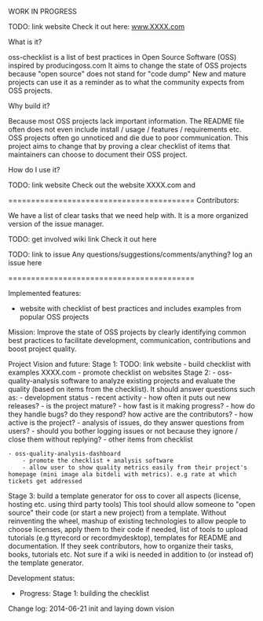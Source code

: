 WORK IN PROGRESS




TODO: link website 
Check it out here: www.XXXX.com


What is it?

oss-checklist is a list of best practices in Open Source Software (OSS) inspired by producingoss.com 
It aims to change the state of OSS projects because "open source" does not stand for "code dump"
New and mature projects can use it as a reminder as to what the community expects from OSS projects.


Why build it?

Because most OSS projects lack important information. The README file often does not even include install / usage / features / requirements etc. 
OSS projects often go unnoticed and die due to poor communication. 
This project aims to change that by proving a clear checklist of items that maintainers can choose to document their OSS project.


How do I use it?

TODO: link website 
Check out the website XXXX.com and 



=========================================
Contributors:

We have a list of clear tasks that we need help with.
It is a more organized version of the issue manager. 

TODO: get involved wiki link
Check it out here


TODO: link to issue
Any questions/suggestions/comments/anything? log an issue here 



=========================================

Implemented features:
- website with checklist of best practices and includes examples from popular OSS projects


Mission: Improve the state of OSS projects by clearly identifying common best practices to facilitate development, communication, contributions and boost project quality.


Project Vision and future:
Stage 1:
    TODO: link website 
    - build checklist with examples XXXX.com
    - promote checklist on websites
Stage 2:
    - oss-quality-analysis
        software to analyze existing projects and evaluate the quality (based on items from the checklist). It should answer questions such as:
            - development status
                - recent activity
                    - how often it puts out new releases?
                    - is the project mature?
                    - how fast is it making progress?
                    - how do they handle bugs? do they respond? how active are the contributors? 
                    - how active is the project?
                    - analysis of issues, do they answer questions from users?
                        - should you bother logging issues or not because they ignore / close them without replying?
                - other items from checklist
            
    - oss-quality-analysis-dashboard 
        - promote the checklist + analysis software
        - allow user to show quality metrics easily from their project's homepage (mini image ala bitdeli with metrics). e.g rate at which tickets get addressed
Stage 3:
    build a template generator for oss to cover all aspects (license, hosting etc. using third party tools)
    This tool should allow someone to "open source" their code (or start a new project) from a template. Without reinventing the wheel, mashup of existing technologies to allow people to choose licenses, apply them to their code if needed, list of tools to upload tutorials (e.g ttyrecord or recordmydesktop), templates for README and documentation. If they seek contributors, how to organize their tasks, books, tutorials etc. 
    Not sure if a wiki is needed in addition to (or instead of) the template generator. 
    

Development status:

- Progress:
    Stage 1:
        building the checklist


Change log: 
    2014-06-21
        init and laying down vision


